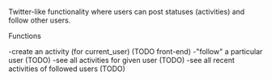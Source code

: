 Twitter-like functionality where users can post statuses (activities) and follow other users.


Functions

-create an activity (for current_user) (TODO front-end)
-"follow" a particular user (TODO)
-see all activities for given user (TODO)
-see all recent activities of followed users (TODO)
